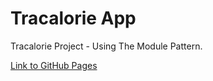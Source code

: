# Tracalorie App
Tracalorie Project - Using The Module Pattern.

[Link to GitHub Pages](https://strigalik.github.io/js_sandbox/11-Tracalorie/)
